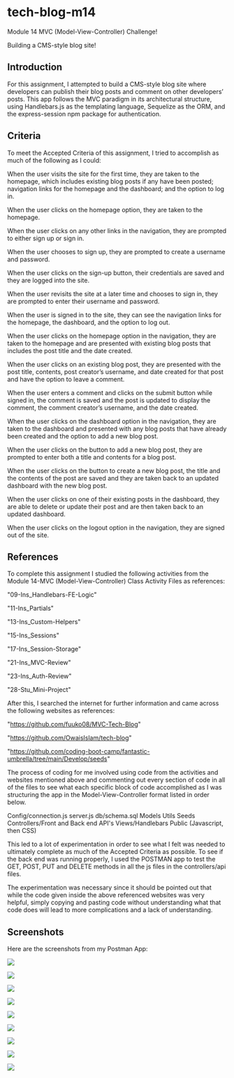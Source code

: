 # tech-blog-m14
Module 14 MVC (Model-View-Controller) Challenge!

Building a CMS-style blog site!

## Introduction

For this assignment, I attempted to build a CMS-style blog site where developers can publish their blog posts and comment on other developers’ posts.  This app follows the MVC paradigm in its architectural structure, using Handlebars.js as the templating language, Sequelize as the ORM, and the express-session npm package for authentication.

## Criteria
To meet the Accepted Criteria of this assignment, I tried to accomplish as much of the following as I could:

When the user visits the site for the first time, they are taken to the homepage, which includes existing blog posts if any have been posted; navigation links for the homepage and the dashboard; and the option to log in.

When the user clicks on the homepage option, they are taken to the homepage.

When the user clicks on any other links in the navigation, they are prompted to either sign up or sign in.

When the user chooses to sign up, they are prompted to create a username and password.

When the user clicks on the sign-up button, their credentials are saved and they are logged into the site.

When the user revisits the site at a later time and chooses to sign in, they are prompted to enter their username and password.

When the user is signed in to the site, they can see the navigation links for the homepage, the dashboard, and the option to log out.

When the user clicks on the homepage option in the navigation, they are taken to the homepage and are presented with existing blog posts that includes the post title and the date created.

When the user clicks on an existing blog post, they are presented with the post title, contents, post creator’s username, and date created for that post and have the option to leave a comment.

When the user enters a comment and clicks on the submit button while signed in, the comment is saved and the post is updated to display the comment, the comment creator’s username, and the date created.

When the user clicks on the dashboard option in the navigation, they are taken to the dashboard and presented with any blog posts that have already been created and the option to add a new blog post.

When the user clicks on the button to add a new blog post, they are prompted to enter both a title and contents for a blog post.

When the user clicks on the button to create a new blog post, the title and the contents of the post are saved and they are taken back to an updated dashboard with the new blog post.

When the user clicks on one of their existing posts in the dashboard, they are able to delete or update their post and are then taken back to an updated dashboard.

When the user clicks on the logout option in the navigation, they are signed out of the site.

## References

To complete this assignment I studied the following activities from the Module 14-MVC (Model-View-Controller) Class Activity Files as references:

"09-Ins_Handlebars-FE-Logic"

"11-Ins_Partials"

"13-Ins_Custom-Helpers"

"15-Ins_Sessions"

"17-Ins_Session-Storage"

"21-Ins_MVC-Review"

"23-Ins_Auth-Review"

"28-Stu_Mini-Project"

After this, I searched the internet for further information and came across the following websites as references:

"https://github.com/fuuko08/MVC-Tech-Blog"

"https://github.com/OwaisIslam/tech-blog"

"https://github.com/coding-boot-camp/fantastic-umbrella/tree/main/Develop/seeds"

The process of coding for me involved using code from the activities and websites mentioned above and commenting out every section of code in all of the files to see what each specific block of code accomplished as I was structuring the app in the Model-View-Controller format listed in order below.

Config/connection.js
server.js
db/schema.sql
Models
Utils
Seeds
Controllers/Front and Back end API's
Views/Handlebars
Public (Javascript, then CSS)

This led to a lot of experimentation in order to see what I felt was needed to ultimately complete as much of the Accepted Criteria as possible.  To see if the back end was running properly, I used the POSTMAN app to test the GET, POST, PUT and DELETE methods in all the js files in the controllers/api files.

The experimentation was necessary since it should be pointed out that while the code given inside the above referenced websites was very helpful, simply copying and pasting code without understanding what that code does will lead to more complications and a lack of understanding.

## Screenshots
Here are the screenshots from my Postman App:

![](/screenshots/Dashboard%20Screenshot.png)

![](/screenshots/Login%20Screenshot.png)

![](/screenshots/Signup%20Screenshot.png)

![](/screenshots/Homepage%20Screenshot.png)

![](/screenshots/Create_Blog%20Screenshot.png)

![](/screenshots/Edit_Post%20Screenshot.png)

![](/screenshots/Comment%20Screenshot.png)

![](/screenshots/Comment_Displayed%20Screenshot.png)

![](/screenshots/Updated_Dashboard%20Screenshot.png)
